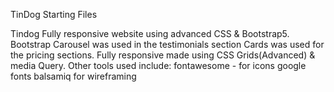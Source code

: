 TinDog Starting Files

Tindog Fully responsive website using advanced CSS & Bootstrap5.
Bootstrap Carousel was used in the testimonials section
Cards was used for the pricing sections.
Fully responsive made using CSS Grids(Advanced) & media Query.
Other tools used include:
fontawesome - for icons
google fonts
balsamiq for wireframing
